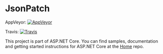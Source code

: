 JsonPatch
===
AppVeyor: [![AppVeyor](https://ci.appveyor.com/api/projects/status/51gggjks5k3q6pr5/branch/dev?svg=true)](https://ci.appveyor.com/project/aspnetci/JsonPatch/branch/dev)

Travis:   [![Travis](https://travis-ci.org/aspnet/JsonPatch.svg?branch=dev)](https://travis-ci.org/aspnet/JsonPatch)

This project is part of ASP.NET Core. You can find samples, documentation and getting started instructions for ASP.NET Core at the [Home](https://github.com/aspnet/home) repo.


